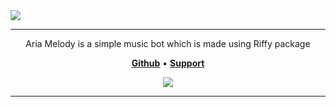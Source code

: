 <img src="Aria Melody.svg" />


---
<p align="center">Aria Melody is a simple music bot which is made using Riffy package</p>

<p align="center">
    <a href="https://github.com/BebanCode/Aria-Melody"><b>Github</b></a> •
    <a href="https://discord.gg/9eCgpGuZAa"><b>Support</b></a>
</p>

<div align="center">

  <a href="https://www.npmjs.com/package/riffy"><img src="https://img.shields.io/badge/Riffy-1.0.7_rc.1-blue" />

</div>

---
